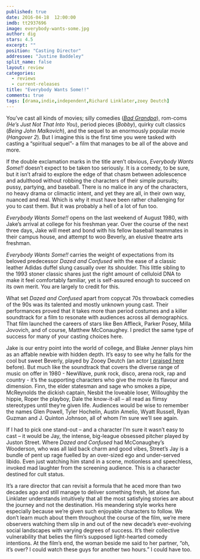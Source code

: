 ```yaml
---
published: true
date: 2016-04-18  12:00:00
imdb: tt2937696
image: everybody-wants-some.jpg
author: dig
stars: 4.5
excerpt: ""
position: "Casting Director"
addressee: "Justine Baddeley"
split_name: false
layout: review
categories: 
  - reviews
  - current-releases
title: "Everybody Wants Some!!"
comments: true
tags: [drama,indie,independent,Richard Linklater,zoey Deutch]
---
```

You’ve cast all kinds of movies; silly comedies ([_Bad Grandpa_](http://www.dearcastandcrew.com/content/2014/2/13/jackass-presents-bad-grandpa.html)), rom-coms _(He’s Just Not That_ _Into_ _You_), period pieces (_Bobby_), quirky cult classics (_Being John Malkovich_), and the sequel to an enormously popular movie (_Hangover 2_).  But I imagine this is the first time you were tasked with casting a “spiritual sequel”- a film that manages to be all of the above and more. 

If the double exclamation marks in the title aren’t obvious, _Everybody Wants Some!!_  doesn’t expect to be taken too seriously. It is a comedy, to be sure, but it isn’t afraid to explore the edge of that chasm between adolescence and adulthood without robbing the characters of their simple pursuits; pussy, partying, and baseball. There is no malice in any of the characters, no heavy drama or climactic intent, and yet they are all, in their own way, nuanced and real. Which is why it must have been rather challenging for you to cast them. But it was probably a hell of a lot of fun too.

_Everybody Wants Some!!_ opens on the last weekend of August 1980, with Jake’s arrival at college for his freshman year. Over the course of the next three days, Jake will meet and bond with his fellow baseball teammates in their campus house, and attempt to woo Beverly, an elusive theatre arts freshman.

_Everybody Wants Some!!_ carries the weight of expectations from its beloved predecessor _Dazed and_ _Confused_ with the ease of a classic leather Adidas duffel slung casually over its shoulder. This little sibling to the 1993 stoner classic shares just the right amount of celluloid DNA to make it feel comfortably familiar, yet is self-assured enough to succeed on its own merit. You are largely to credit for this. 

What set _Dazed and Confused_ apart from copycat 70s throwback comedies of the 90s was its talented and mostly unknown young cast. Their performances proved that it takes more than period costumes and a killer soundtrack for a film to resonate with audiences across all demographics. That film launched the careers of stars like Ben Affleck, Parker Posey, Milla Jovovich, and of course, Matthew McConaughey. I predict the same type of success for many of your casting choices here.

Jake is our entry point into the world of college, and Blake Jenner plays him as an affable newbie with hidden depth. It’s easy to see why he falls for the cool but sweet Beverly, played by Zooey Deutch (an actor [I praised here](http://www.dearcastandcrew.com/content/2014/2/10/vampire-academy.html) before). But much like the soundtrack that covers the diverse range of music on offer in 1980 - NewWave, punk rock, disco, arena rock, rap and country - it’s the supporting characters who give the movie its flavour and dimension. Finn, the elder statesman and sage who smokes a pipe, McReynolds the dickish captain, Nesbit the loveable loser, Willoughby the hippie, Roper the playboy, Dale the know-it-all – all read as flimsy stereotypes until they’re given life. Audiences would be wise to remember the names Glen Powell, Tyler Hochelin, Austin Amelio, Wyatt Russell, Ryan Guzman and J. Quinton Johnson, all of whom I’m sure we’ll see again. 

If I had to pick one stand-out – and a character I’m sure it wasn’t easy to cast – it would be Jay, the intense, big-league obsessed pitcher played by Juston Street. Where _Dazed and Confused_ had  McConaughey’s  Wooderson, who was all laid back charm and good vibes, Street’s Jay is a bundle of pent up rage fuelled by an over-sized ego and under-served libido. Even just watching him stand in a scene, motionless and speechless, invoked mad laughter from the screening audience. This is a character destined for cult status. 

It’s a rare director that can revisit a formula that he aced more than two decades ago and still manage to deliver something fresh, let alone fun. Linklater understands intuitively that all the most satisfying stories are about the journey and not the destination. His meandering style works here especially because we’re given such enjoyable characters to follow. We don’t learn much about them throughout the course of the film, we’re mere observers watching them slip in and out of the new decade’s ever-evolving social landscapes with varying degrees of success. It’s their collective vulnerability that belies the film’s supposed light-hearted comedy intentions. At the film’s end, the woman beside me said to her partner, “oh, it’s over? I could watch these guys for another two hours.” I could have too.